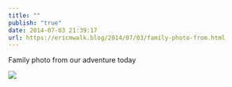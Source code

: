 ```yaml
---
title: ""
publish: "true"
date: 2014-07-03 21:39:17
url: https://ericmwalk.blog/2014/07/03/family-photo-from.html
---
```


Family photo from our adventure today

![](https://ericmwalk.blog/uploads/2022/16d71f20e9.jpg)